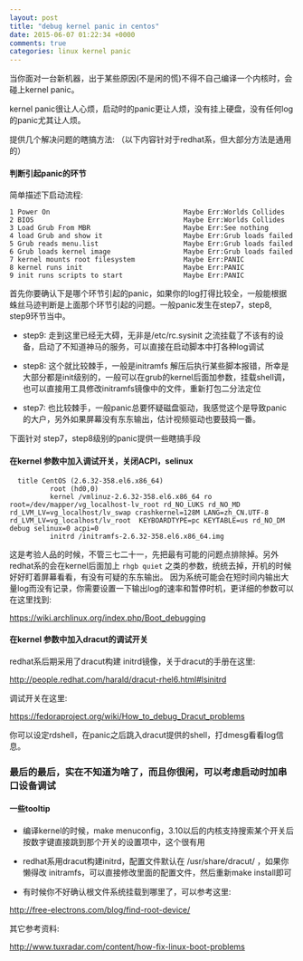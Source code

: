 ```yaml
---
layout: post
title: "debug kernel panic in centos"
date: 2015-06-07 01:22:34 +0000
comments: true
categories: linux kernel panic
---
```


当你面对一台新机器，出于某些原因(不是闲的慌)不得不自己编译一个内核时，会碰上kernel panic。

kernel panic很让人心烦，启动时的panic更让人烦，没有挂上硬盘，没有任何log的panic尤其让人烦。

提供几个解决问题的瞎搞方法: （以下内容针对于redhat系，但大部分方法是通用的）

#### 判断引起panic的环节

简单描述下启动流程:

    1 Power On                                 Maybe Err:Worlds Collides
    2 BIOS                                     Maybe Err:Worlds Collides
    3 Load Grub From MBR                       Maybe Err:See nothing
    4 load Grub and show it                    Maybe Err:Grub loads failed
    5 Grub reads menu.list                     Maybe Err:Grub loads failed
    6 Grub loads kernel image                  Maybe Err:Grub loads failed
    7 kernel mounts root filesystem            Maybe Err:PANIC
    8 kernel runs init                         Maybe Err:PANIC
    9 init runs scripts to start               Maybe Err:PANIC
    

首先你要确认下是哪个环节引起的panic，如果你的log打得比较全，一般能根据蛛丝马迹判断是上面那个环节引起的问题。一般panic发生在step7，step8, step9环节当中。

* step9: 走到这里已经无大碍，无非是/etc/rc.sysinit 之流挂载了不该有的设备，启动了不知道神马的服务，可以直接在启动脚本中打各种log调试

* step8: 这个就比较棘手，一般是initramfs 解压后执行某些脚本报错，所幸是大部分都是init级别的，一般可以在grub的kernel后面加参数，挂载shell调，也可以直接用工具修改initramfs镜像中的文件，重新打包二分法定位

* step7: 也比较棘手，一般panic总要怀疑磁盘驱动，我感觉这个是导致panic的大户，另外如果屏幕没有东东输出，估计视频驱动也要鼓捣一番。



下面针对 step7，step8级别的panic提供一些瞎搞手段

#### 在kernel 参数中加入调试开关，关闭ACPI，selinux

```
  title CentOS (2.6.32-358.el6.x86_64)
          root (hd0,0)
          kernel /vmlinuz-2.6.32-358.el6.x86_64 ro root=/dev/mapper/vg_localhost-lv_root rd_NO_LUKS rd_NO_MD rd_LVM_LV=vg_localhost/lv_swap crashkernel=128M LANG=zh_CN.UTF-8 rd_LVM_LV=vg_localhost/lv_root  KEYBOARDTYPE=pc KEYTABLE=us rd_NO_DM debug selinux=0 acpi=0
          initrd /initramfs-2.6.32-358.el6.x86_64.img
```    

这是考验人品的时候，不管三七二十一，先把最有可能的问题点排除掉。另外redhat系的会在kernel后面加上 `rhgb quiet` 之类的参数，统统去掉，开机的时候好好盯着屏幕看看，有没有可疑的东东输出。 因为系统可能会在短时间内输出大量log而没有记录，你需要设置一下输出log的速率和暂停时机，更详细的参数可以在这里找到:

https://wiki.archlinux.org/index.php/Boot_debugging

#### 在kernel 参数中加入dracut的调试开关

redhat系后期采用了dracut构建 initrd镜像，关于dracut的手册在这里:

http://people.redhat.com/harald/dracut-rhel6.html#lsinitrd

调试开关在这里:

https://fedoraproject.org/wiki/How_to_debug_Dracut_problems

你可以设定rdshell，在panic之后跳入dracut提供的shell，打dmesg看看log信息。

### 最后的最后，实在不知道为啥了，而且你很闲，可以考虑启动时加串口设备调试

#### 一些tooltip

* 编译kernel的时候，make menuconfig，3.10以后的内核支持搜索某个开关后按数字键直接跳到那个开关的设置项中，这个很有用

* redhat系用dracut构建initrd，配置文件默认在 /usr/share/dracut/ ，如果你懒得改 initramfs，可以直接修改里面的配置文件，然后重新make install即可

* 有时候你不好确认根文件系统挂载到哪里了，可以参考这里:

http://free-electrons.com/blog/find-root-device/

其它参考资料:

http://www.tuxradar.com/content/how-fix-linux-boot-problems
